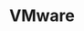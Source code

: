 ---
type: docs
title: "VMware"
linkTitle: "VMware"
weight: 6
description: >-
  The guides in this section provide end-to-end deployment of new Windows or Linux servers in VMware and onboarding to Azure with Azure Arc using Terraform.
---